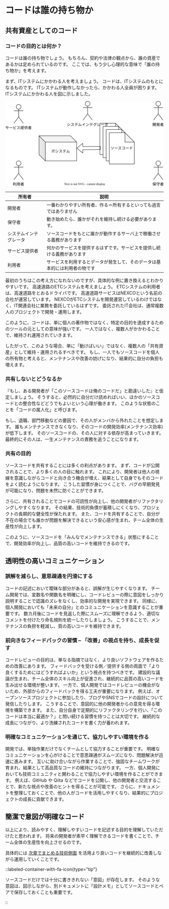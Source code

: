 # コードは誰の持ち物か

## 共有資産としてのコード

### コードの目的とは何か？

コードは誰の持ち物でしょう。
もちろん、契約や法律の観点から、誰の資産であるかは定められているのです。
ここでは、もう少し心理的な意味で「誰の持ち物か」を考えます。

まず、ITシステムにかかわる人を考えましょう。
コードは、ITシステムのもとになるものです。
ITシステムが動作しなかったら、かかわる人全員が困ります。
ITシステムにかかわる人を図に示しました。

![コードの所有者モデル](../../assets/img/public-property_property_model.drawio.svg)

| 所有者                 | 説明                                                                       |
| ---------------------- | -------------------------------------------------------------------------- |
| 開発者                 | 一番わかりやすい所有者、作る＝所有するといっても過言ではありません         |
| 保守者                 | 動き始めたら、誰かがそれを維持し続ける必要があります。                     |
| システムインテグレータ | ソースコードをもとに誰かが動作するサーバ上で稼働させる義務があります       |
| サービス提供者         | 何かのサービスを提供するはずです。サービスを提供し続ける義務があります     |
| 利用者                 | サービスを利用するとデータが発生して、そのデータは基本的には利用者の物です |

最初のうちはこの考え方になれないのですが、具体的な例に置き換えるとわかりやすいです。
高速道路のETCシステムを考えましょう。
ETCシステムの利用者は、高速道路をとおるドライバです。
高速道路サービスはNEXCOという名前の会社が運営しています。
NEXCOがETCシステムを開発運営しているわけではなく、IT関連会社に業務を委託しているはずです。
委託されたIT会社は、通常複数人のプロジェクトで開発・運用します。

このように、コードは、単に個人の著作物ではなく、特定の目的を達成するためのツールの元としての意味が強いです。
一人ではなく、複数人がかかわることで、維持され運用されていきます。

したがって、このような場合、単に「動けばいい」ではなく、複数人の「共有資産」として維持・運用されるすべきです。
もし、一人でもソースコードを個人の所有物と考えると、メンテナンスや改善の妨げになり、結果的に自分の負担も増えます。

### 共有しないとどうなるか

『もし、ある開発者が「このソースコードは俺のコードだ」と勘違いした』と仮定しましょう。
そうすると、必然的に自分だけ読めればいい、ほかのソースコードとの整合性などどうでもよいという心理が働きます。
このような状態のことを「コードの属人化」と呼びます。

もし、退職、部門移動などの要因で、その人がメンバから外れたことを想定します。
誰もメンテナンスできなくなり、そのコードの開発効率(メンテナンス効率)が低下します。
そのソースコードの、その人に対する依存が高まっていきます。
最終的にその人は、一生メンテナンスの責務を追うことになります。

### 共有の目的

ソースコードを共有することには多くの利点があります。
まず、コードが公開されることで、より多くの人の目に触れます。
これにより、開発者は他人の視線を意識しながらコードと向き合う機会が増え、結果として自身でもそのコードをよく読むようになります。
こうした習慣が身につくことで、バグの早期発見が可能になり、問題を未然に防ぐことができます。

さらに、共有されることでコードの可読性が向上し、他の開発者がリファクタリングしやすくなります。
その結果、技術的負債が蓄積しにくくなり、プロジェクトの長期的な健全性が保たれます。
また、コードを共有することで、自分が不在の場合でも誰かが問題を解決できるという安心感が生まれ、チーム全体の生産性が向上します。

このように、ソースコードを「みんなでメンテナンスできる」状態にすることで、開発効率が向上し、品質の高いコードを維持できるのです。

## 透明性の高いコミュニケーション

### 誤解を減らし、意思疎通を円滑にする

コードの記述において曖昧な部分があると、誤解が生じやすくなります。
チーム開発では、変数名や関数名を明確にし、コードレビューの際に意図をしっかり説明することで認識のズレをなくし、効率的な開発を実現できます。
同様に、個人開発においても「未来の自分」とのコミュニケーションを意識することが重要です。
数カ月後にコードを見返した際にスムーズに理解できるよう、適切なコメントを付けたり命名規則を統一したりしましょう。
こうすることで、メンテナンスの負担を軽減し、質の高いコードを維持できます。

### 前向きなフィードバックの習慣 – 「改善」の視点を持ち、成長を促す

コードレビューの目的は、単なる指摘ではなく、より良いソフトウェアを作るための改善にあります。
フィードバックを受ける側／提供する側の両面で「より良くするためにはどうすればよいか」という視点を持つべきです。
建設的な議論が生まれ、チーム全体のスキル向上が促進され、継続的に品質の高いコードを生み出せる環境が整います。
一方で、個人開発ではコードレビューの機会がないため、外部からのフィードバックを得る工夫が重要になります。
例えば、オープンソースプロジェクトに参加したり、ブログやSNSでコードの設計について発信したりします。
こうすることで、意図的に他の開発者からの意見を得る環境を構築できます。
また、自分自身で定期的にリファクタリングを行い、「このコードは本当に最適か？」と問い続ける習慣を持つことは大切です。
継続的な成長につながり、より洗練されたコードを書く力が養われます。

### 明確なコミュニケーションを通じて、協力しやすい環境を作る

開発では、単独作業だけでなくチームとして協力することが重要です。
明確なコミュニケーションを心がけることで意思疎通がスムーズになり、問題解決が迅速に進みます。
互いに助け合いながら作業することで、強固なチームワークが育まれ、結果として高品質なコードの維持につながります。
一方、個人開発においても技術コミュニティと関わることで協力しやすい環境を作ることができます。
例えば、GitHub や Qiita などでコードを公開し、他の開発者と交流することで、新たな視点や改善のヒントを得ることが可能です。
さらに、ドキュメントを整理しておくことで、他の人がコードを活用しやすくなり、結果的にプロジェクトの成長に貢献できます。

## 簡潔で意図が明確なコード

以上により、読みやすく、理解しやすいコードを記述する目的を理解していただけたと思われます。
将来の開発者が素早く理解できるコードを書くことで、チーム全体の生産性を向上させるのです。

具体的には
[次章でまとめる技術側面](../technical/)
を活用より良いコードを継続的に改善しながら運用していくことです。

::labeled-container-with-fa-icon{type="tip"}

ソースコードだけでは十分に書ききれない「意図」が存在します。
そのような意図は、図示しながら、別ドキュメントに「設計メモ」としてソースコードとペアで保存しておくことも重要です。

::
